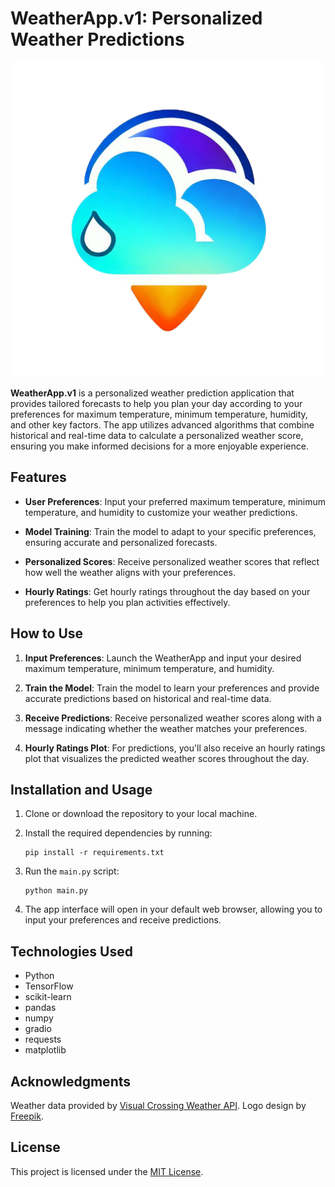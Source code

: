 # WeatherApp.v1: Personalized Weather Predictions

![WeatherApp Logo](weatherapp_logo.png)

**WeatherApp.v1** is a personalized weather prediction application that provides tailored forecasts to help you plan your day according to your preferences for maximum temperature, minimum temperature, humidity, and other key factors. The app utilizes advanced algorithms that combine historical and real-time data to calculate a personalized weather score, ensuring you make informed decisions for a more enjoyable experience.

## Features

- **User Preferences**: Input your preferred maximum temperature, minimum temperature, and humidity to customize your weather predictions.

- **Model Training**: Train the model to adapt to your specific preferences, ensuring accurate and personalized forecasts.

- **Personalized Scores**: Receive personalized weather scores that reflect how well the weather aligns with your preferences.

- **Hourly Ratings**: Get hourly ratings throughout the day based on your preferences to help you plan activities effectively.

## How to Use

1. **Input Preferences**: Launch the WeatherApp and input your desired maximum temperature, minimum temperature, and humidity.

2. **Train the Model**: Train the model to learn your preferences and provide accurate predictions based on historical and real-time data.

3. **Receive Predictions**: Receive personalized weather scores along with a message indicating whether the weather matches your preferences.

4. **Hourly Ratings Plot**: For predictions, you'll also receive an hourly ratings plot that visualizes the predicted weather scores throughout the day.

## Installation and Usage

1. Clone or download the repository to your local machine.

2. Install the required dependencies by running:

   ```
   pip install -r requirements.txt
   ```

3. Run the `main.py` script:

   ```
   python main.py
   ```

4. The app interface will open in your default web browser, allowing you to input your preferences and receive predictions.

## Technologies Used

- Python
- TensorFlow
- scikit-learn
- pandas
- numpy
- gradio
- requests
- matplotlib

## Acknowledgments

Weather data provided by [Visual Crossing Weather API](https://www.visualcrossing.com/weather/weather-data-services#/). Logo design by [Freepik](https://www.freepik.com).

## License

This project is licensed under the [MIT License](LICENSE).
